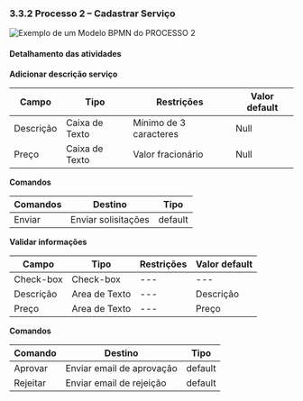 ### 3.3.2 Processo 2 – Cadastrar Serviço

![Exemplo de um Modelo BPMN do PROCESSO 2](images/diagrama-cadastrar-serviço.png "Modelo BPMN do Processo 2.")


#### Detalhamento das atividades

**Adicionar descrição serviço**

| **Campo**             | **Tipo**           | **Restrições**          | **Valor default** |
| --------------------- | ------------------ | ------------------------| ----------------- |
| Descrição             | Caixa de Texto      | Mínimo de 3 caracteres |          Null         |
| Preço            | Caixa de Texto      | Valor fracionário |          Null         |

**Comandos**

| **Comandos**          | **Destino**                        | **Tipo**  |
| ----------------------| -----------------------------------| --------- |
| Enviar   | Enviar solisitações      | default   |

**Validar informações**

| **Campo**             | **Tipo**           | **Restrições**          | **Valor default** |
| --------------------- | ------------------ | ------------------------| ----------------- |
| Check-box            | Check-box | --- | --- |
| Descrição             | Area de Texto      | --- |          Descrição       |
| Preço            | Area de Texto      | --- |          Preço          |

**Comandos**

| Comando | Destino                      | Tipo    |
| ------- | ---------------------------- | ------- |
| Aprovar  | Enviar email de aprovação | default |
| Rejeitar        | Enviar email de rejeição   | default |
